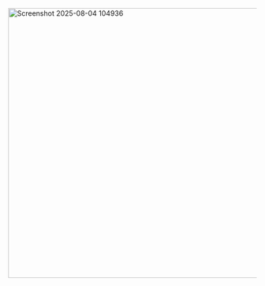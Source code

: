 <img width="558" height="548" alt="Screenshot 2025-08-04 104936" src="https://github.com/user-attachments/assets/d84ca813-3def-48c0-85b0-2ddd8ab5e035" />
